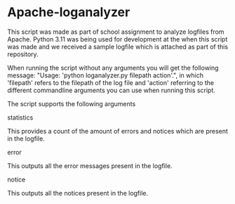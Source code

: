 # Apache-loganalyzer
This script was made as part of school assignment to analyze logfiles from Apache. Python 3.11 was being used for development at the when this script was made and we received a sample logfile which is attached as part of this repository.

When running the script without any arguments you will get the following message:
"Usage: 'python loganalyzer.py filepath action'.", in which 'filepath' refers to the filepath of the log file and 'action' referring to the different commandline arguments you can use when running this script.

The script supports the following arguments

statistics

This provides a count of the amount of errors and notices which are present in the logfile.

error

This outputs all the error messages present in the logfile.

notice

This outputs all the notices present in the logfile.
